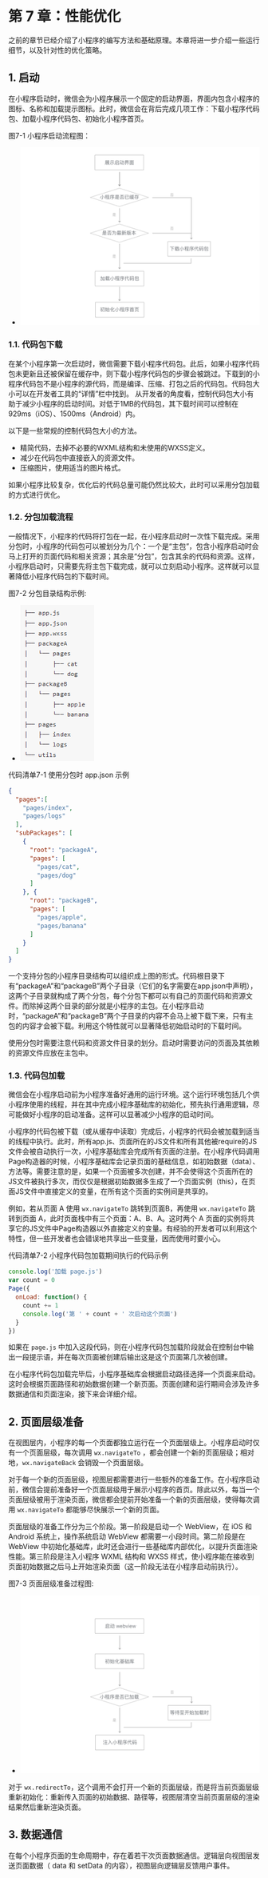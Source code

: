 # 第 7 章：性能优化

之前的章节已经介绍了小程序的编写方法和基础原理。本章将进一步介绍一些运行细节，以及针对性的优化策略。

## 1. 启动

在小程序启动时，微信会为小程序展示一个固定的启动界面，界面内包含小程序的图标、名称和加载提示图标。此时，微信会在背后完成几项工作：下载小程序代码包、加载小程序代码包、初始化小程序首页。

图7-1 小程序启动流程图：

* ![图7-1 小程序启动流程图](./images/7/1.png)

### 1.1. 代码包下载

在某个小程序第一次启动时，微信需要下载小程序代码包。此后，如果小程序代码包未更新且还被保留在缓存中，则下载小程序代码包的步骤会被跳过。下载到的小程序代码包不是小程序的源代码，而是编译、压缩、打包之后的代码包。代码包大小可以在开发者工具的“详情”栏中找到。
从开发者的角度看，控制代码包大小有助于减少小程序的启动时间。对低于1MB的代码包，其下载时间可以控制在929ms（iOS）、1500ms（Android）内。

以下是一些常规的控制代码包大小的方法。

* 精简代码，去掉不必要的WXML结构和未使用的WXSS定义。
* 减少在代码包中直接嵌入的资源文件。
* 压缩图片，使用适当的图片格式。

如果小程序比较复杂，优化后的代码总量可能仍然比较大，此时可以采用分包加载的方式进行优化。

### 1.2. 分包加载流程

一般情况下，小程序的代码将打包在一起，在小程序启动时一次性下载完成。采用分包时，小程序的代码包可以被划分为几个：一个是“主包”，包含小程序启动时会马上打开的页面代码和相关资源；其余是“分包”，包含其余的代码和资源。这样，小程序启动时，只需要先将主包下载完成，就可以立刻启动小程序。这样就可以显著降低小程序代码包的下载时间。

图7-2 分包目录结构示例:

* ![图7-2 分包目录结构示例](./images/7/2.png)

代码清单7-1 使用分包时 app.json 示例

```json
{
  "pages":[
    "pages/index",
    "pages/logs"
  ],
  "subPackages": [
    {
      "root": "packageA",
      "pages": [
        "pages/cat",
        "pages/dog"
      ]
    }, {
      "root": "packageB",
      "pages": [
        "pages/apple",
        "pages/banana"
      ]
    }
  ]
}
```

一个支持分包的小程序目录结构可以组织成上图的形式。代码根目录下有“packageA”和“packageB”两个子目录（它们的名字需要在app.json中声明），这两个子目录就构成了两个分包，每个分包下都可以有自己的页面代码和资源文件。而除掉这两个目录的部分就是小程序的主包。在小程序启动时，“packageA”和“packageB”两个子目录的内容不会马上被下载下来，只有主包的内容才会被下载。利用这个特性就可以显著降低初始启动时的下载时间。

使用分包时需要注意代码和资源文件目录的划分。启动时需要访问的页面及其依赖的资源文件应放在主包中。

### 1.3. 代码包加载

微信会在小程序启动前为小程序准备好通用的运行环境。这个运行环境包括几个供小程序使用的线程，并在其中完成小程序基础库的初始化，预先执行通用逻辑，尽可能做好小程序的启动准备。这样可以显著减少小程序的启动时间。

小程序的代码包被下载（或从缓存中读取）完成后，小程序的代码会被加载到适当的线程中执行。此时，所有app.js、页面所在的JS文件和所有其他被require的JS文件会被自动执行一次，小程序基础库会完成所有页面的注册。在小程序代码调用Page构造器的时候，小程序基础库会记录页面的基础信息，如初始数据（data）、方法等。需要注意的是，如果一个页面被多次创建，并不会使得这个页面所在的JS文件被执行多次，而仅仅是根据初始数据多生成了一个页面实例（this），在页面JS文件中直接定义的变量，在所有这个页面的实例间是共享的。

例如，若从页面 A 使用 `wx.navigateTo` 跳转到页面B，再使用 `wx.navigateTo` 跳转到页面 A，此时页面栈中有三个页面：A、B、A。这时两个 A 页面的实例将共享它的JS文件中Page构造器以外直接定义的变量。有经验的开发者可以利用这个特性，但一些开发者也会错误地共享出一些变量，因而使用时要小心。

代码清单7-2 小程序代码包加载期间执行的代码示例

```javascript
console.log('加载 page.js')
var count = 0
Page({
  onLoad: function() {
    count += 1
    console.log('第 ' + count + ' 次启动这个页面')
  }
})
```

如果在 `page.js` 中加入这段代码，则在小程序代码包加载阶段就会在控制台中输出一段提示语，并在每次页面被创建后输出这是这个页面第几次被创建。

在小程序代码包加载完毕后，小程序基础库会根据启动路径选择一个页面来启动。这时会根据页面路径和初始数据创建一个新页面。页面创建和运行期间会涉及许多数据通信和页面渲染，接下来会详细介绍。

## 2. 页面层级准备

在视图层内，小程序的每一个页面都独立运行在一个页面层级上。小程序启动时仅有一个页面层级，每次调用 `wx.navigateTo` ，都会创建一个新的页面层级；相对地，`wx.navigateBack` 会销毁一个页面层级。

对于每一个新的页面层级，视图层都需要进行一些额外的准备工作。在小程序启动前，微信会提前准备好一个页面层级用于展示小程序的首页。除此以外，每当一个页面层级被用于渲染页面，微信都会提前开始准备一个新的页面层级，使得每次调用 `wx.navigateTo` 都能够尽快展示一个新的页面。

页面层级的准备工作分为三个阶段。第一阶段是启动一个 WebView，在 iOS 和 Android 系统上，操作系统启动 WebView 都需要一小段时间。第二阶段是在 WebView 中初始化基础库，此时还会进行一些基础库内部优化，以提升页面渲染性能。第三阶段是注入小程序 WXML 结构和 WXSS 样式，使小程序能在接收到页面初始数据之后马上开始渲染页面（这一阶段无法在小程序启动前执行）。

图7-3 页面层级准备过程图:

* ![图7-3 页面层级准备过程图](./images/7/3.png)

对于 `wx.redirectTo`，这个调用不会打开一个新的页面层级，而是将当前页面层级重新初始化：重新传入页面的初始数据、路径等，视图层清空当前页面层级的渲染结果然后重新渲染页面。

## 3. 数据通信

在每个小程序页面的生命周期中，存在着若干次页面数据通信。逻辑层向视图层发送页面数据（ data 和 setData 的内容），视图层向逻辑层反馈用户事件。
